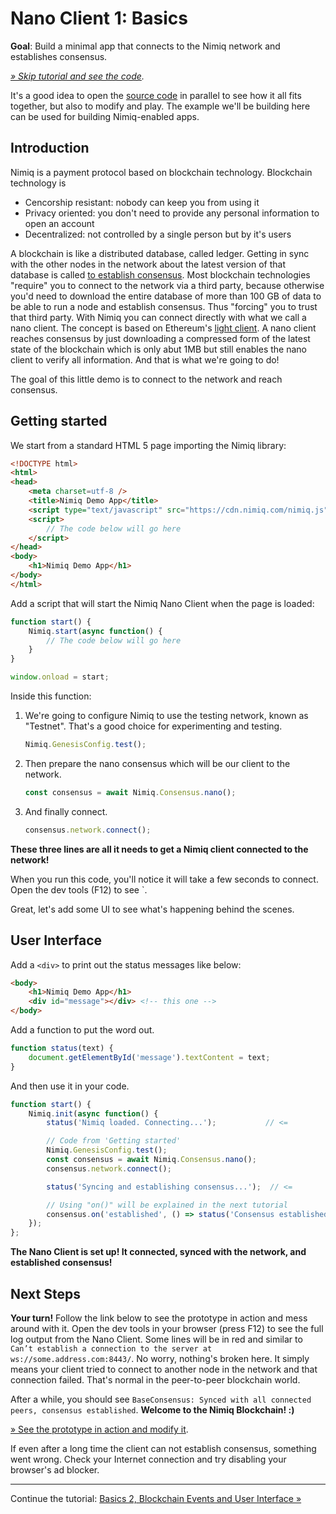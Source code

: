 # Nano Client 1: Basics

**Goal**: Build a minimal app that connects to the Nimiq network and establishes consensus.

_[» Skip tutorial and see the code](playground.html#nano-client-1-basics-demo.html)._

It's a good idea to open the [source code](playground.html#basic-client.html)
in parallel to see how it all fits together, but also to modify and play.
The example we'll be building here can be used for building Nimiq-enabled apps.

## Introduction
Nimiq is a payment protocol based on blockchain technology.
Blockchain technology is

* Cencorship resistant: nobody can keep you from using it
* Privacy oriented: you don't need to provide any personal information to open an account
* Decentralized: not controlled by a single person but by it's users

A blockchain is like a distributed database, called ledger.
Getting in sync with the other nodes in the network about
the latest version of that database is called
[to establish consensus](https://en.bitcoin.it/wiki/Consensus).
Most blockchain technologies "require" you to
connect to the network via a third party,
because otherwise you'd need to download
the entire database of more than 100 GB of data
to be able to run a node and establish consensus.
Thus "forcing" you to trust that third party.
With Nimiq you can connect directly with what we call a nano client.
The concept is based on Ethereum's
[light client](https://github.com/ethereum/wiki/wiki/Light-client-protocol).
A nano client reaches consensus by just downloading a compressed form of the latest state of the blockchain
which is only abut 1MB but still enables the nano client to verify all information.
And that is what we're going to do!

The goal of this little demo is to connect to the network and reach consensus.

## Getting started

We start from a standard HTML 5 page importing the Nimiq library:

```HTML
<!DOCTYPE html>
<html>
<head>
    <meta charset=utf-8 />
    <title>Nimiq Demo App</title>
    <script type="text/javascript" src="https://cdn.nimiq.com/nimiq.js"></script>
    <script>
        // The code below will go here
    </script>
</head>
<body>
    <h1>Nimiq Demo App</h1>
</body>
</html>
```

Add a script that will start the Nimiq Nano Client when the page is loaded:

```js
function start() {
    Nimiq.start(async function() {
        // The code below will go here
    }
}

window.onload = start;
```

Inside this function:

1) We're going to configure Nimiq to use the testing network, known as "Testnet".
   That's a good choice for experimenting and testing.

   ```js
   Nimiq.GenesisConfig.test();
   ```

2) Then prepare the nano consensus which will be our client to the network.

   ```js
   const consensus = await Nimiq.Consensus.nano();
   ```

3) And finally connect.

   ```js
   consensus.network.connect();
   ```

**These three lines are all it needs to get a Nimiq client connected to the network!**

When you run this code, you'll notice it will take a few seconds to connect. Open the dev tools (F12) to see `.

Great, let's add some UI to see what's happening behind the scenes.

## User Interface

Add a `<div>` to print out the status messages like below:

```html
<body>
    <h1>Nimiq Demo App</h1>
    <div id="message"></div> <!-- this one -->
</body>
```

Add a function to put the word out.

```js
function status(text) {
    document.getElementById('message').textContent = text;
}
```

And then use it in your code.

```js
function start() {
    Nimiq.init(async function() {
        status('Nimiq loaded. Connecting...');           // <=

        // Code from 'Getting started'
        Nimiq.GenesisConfig.test();
        const consensus = await Nimiq.Consensus.nano();
        consensus.network.connect();

        status('Syncing and establishing consensus...');  // <=

        // Using "on()" will be explained in the next tutorial
        consensus.on('established', () => status('Consensus established'));
    });
};
```

**The Nano Client is set up! It connected, synced with the network, and established consensus!**

## Next Steps

**Your turn!** Follow the link below to see the prototype in action and mess around with it.
Open the dev tools in your browser (press F12) to see the full log output from the Nano Client.
Some lines will be in red and similar to
`Can’t establish a connection to the server at ws://some.address.com:8443/`.
No worry, nothing's broken here.
It simply means your client tried to connect to another node in the network and that connection failed.
That's normal in the peer-to-peer blockchain world.

After a while, you should see
`BaseConsensus: Synced with all connected peers, consensus established`.
**Welcome to the Nimiq Blockchain! :)**

[» See the prototype in action and modify it](playground.html#nano-client-1-basics-demo.html).

If even after a long time the client can not establish consensus, something went wrong.
Check your Internet connection and try disabling your browser's ad blocker.

---

Continue the tutorial: [Basics 2, Blockchain Events and User Interface »](nano-client-2-events-and-ui)
